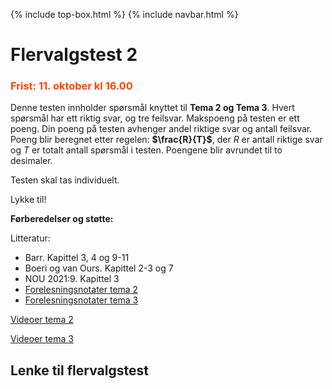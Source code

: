 {% include top-box.html %} <!-- Kode for å inkludere boksen på toppen av siden. Se _config.yml for å gjøre endringer. -->
{% include navbar.html %} <!-- Kode for navigasjonsmeny. Se navbar.html for å gjøre endringer. -->
<!-- Gjør endringer under her -->

# Flervalgstest 2
### <span style="color:OrangeRed;"> Frist: 11. oktober kl 16.00 </span>

Denne testen innholder spørsmål knyttet til **Tema 2 og Tema 3**. Hvert spørsmål har ett riktig svar, og tre feilsvar.
Makspoeng på testen er ett poeng. Din poeng på testen avhenger andel riktige svar og antall feilsvar. Poeng blir beregnet etter regelen:  **$\frac{R}{T}\$**, der $R$ er antall riktige svar og $T$ er totalt antall spørsmål i testen. Poengene blir avrundet til to desimaler.

Testen skal tas individuelt. 

Lykke til!

**Førberedelser og støtte:**

Litteratur:

- Barr. Kapittel 3, 4 og 9-11
- Boeri og van Ours. Kapittel 2-3 og 7
- NOU 2021:9. Kapittel 3 
- [Forelesningsnotater tema 2](forelesninger.md#f_t2)
- [Forelesningsnotater tema 3](forelesninger.md#f_t2)

[Videoer tema 2](video.md#v_t2)

[Videoer tema 3](video.md#v_t3)


 ## Lenke til flervalgstest

